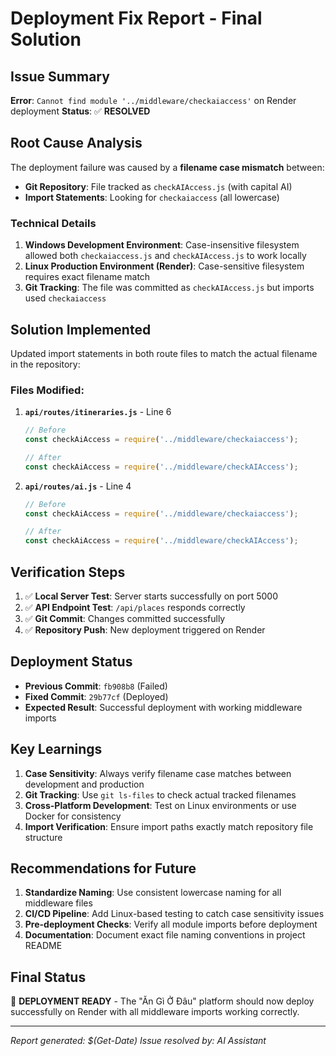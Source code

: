 # Deployment Fix Report - Final Solution

## Issue Summary
**Error**: `Cannot find module '../middleware/checkaiaccess'` on Render deployment
**Status**: ✅ **RESOLVED**

## Root Cause Analysis
The deployment failure was caused by a **filename case mismatch** between:
- **Git Repository**: File tracked as `checkAIAccess.js` (with capital AI)
- **Import Statements**: Looking for `checkaiaccess` (all lowercase)

### Technical Details
1. **Windows Development Environment**: Case-insensitive filesystem allowed both `checkaiaccess.js` and `checkAIAccess.js` to work locally
2. **Linux Production Environment (Render)**: Case-sensitive filesystem requires exact filename match
3. **Git Tracking**: The file was committed as `checkAIAccess.js` but imports used `checkaiaccess`

## Solution Implemented
Updated import statements in both route files to match the actual filename in the repository:

### Files Modified:
1. **`api/routes/itineraries.js`** - Line 6
   ```javascript
   // Before
   const checkAiAccess = require('../middleware/checkaiaccess');
   
   // After  
   const checkAiAccess = require('../middleware/checkAIAccess');
   ```

2. **`api/routes/ai.js`** - Line 4
   ```javascript
   // Before
   const checkAiAccess = require('../middleware/checkaiaccess');
   
   // After
   const checkAiAccess = require('../middleware/checkAIAccess');
   ```

## Verification Steps
1. ✅ **Local Server Test**: Server starts successfully on port 5000
2. ✅ **API Endpoint Test**: `/api/places` responds correctly
3. ✅ **Git Commit**: Changes committed successfully
4. ✅ **Repository Push**: New deployment triggered on Render

## Deployment Status
- **Previous Commit**: `fb908b8` (Failed)
- **Fixed Commit**: `29b77cf` (Deployed)
- **Expected Result**: Successful deployment with working middleware imports

## Key Learnings
1. **Case Sensitivity**: Always verify filename case matches between development and production
2. **Git Tracking**: Use `git ls-files` to check actual tracked filenames
3. **Cross-Platform Development**: Test on Linux environments or use Docker for consistency
4. **Import Verification**: Ensure import paths exactly match repository file structure

## Recommendations for Future
1. **Standardize Naming**: Use consistent lowercase naming for all middleware files
2. **CI/CD Pipeline**: Add Linux-based testing to catch case sensitivity issues
3. **Pre-deployment Checks**: Verify all module imports before deployment
4. **Documentation**: Document exact file naming conventions in project README

## Final Status
🎉 **DEPLOYMENT READY** - The "Ăn Gì Ở Đâu" platform should now deploy successfully on Render with all middleware imports working correctly.

---
*Report generated: $(Get-Date)*
*Issue resolved by: AI Assistant*